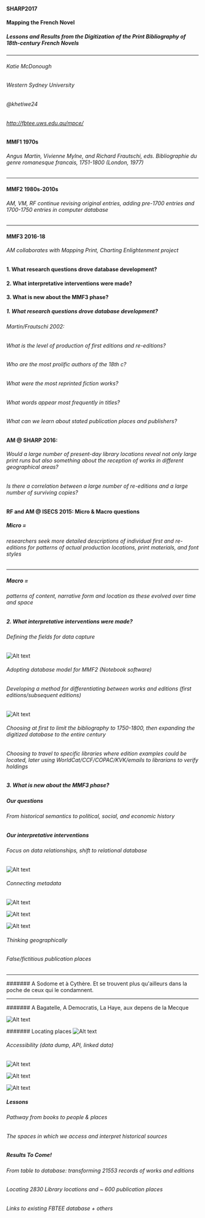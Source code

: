 #### SHARP2017

#### **Mapping the French Novel**
##### **Lessons and Results from the Digitization of the Print Bibliography of 18th-century French Novels**
---
###### Katie McDonough
###### Western Sydney University
###### @khetiwe24

###### http://fbtee.uws.edu.au/mpce/


#### MMF1		1970s	
###### Angus Martin, Vivienne Mylne, and Richard Frautschi, eds. *Bibliographie du genre romanesque francais, 1751-1800* (London, 1977)
---
#### MMF2		1980s-2010s 
###### AM, VM, RF continue revising original entries, adding pre-1700 entries and 1700-1750 entries in computer database
---
#### MMF3		2016-18	
###### AM collaborates with Mapping Print, Charting Enlightenment project


#### 1. What research questions drove database development?
#### 2. What interpretative interventions were made?
#### 3. What is new about the MMF3 phase?


##### 1. What research questions drove database development?


###### Martin/Frautschi 2002: 
###### What is the level of production of first editions and re-editions?
###### Who are the most prolific authors of the 18th c?
###### What were the most reprinted fiction works?
###### What words appear most frequently in titles?
###### What can we learn about stated publication places and publishers?


#### AM @ SHARP 2016:
###### Would a large number of present-day library locations reveal not only large print runs but also something about the reception of works in different geographical areas?
###### Is there a correlation between a large number of re-editions and a large number of surviving copies? 



#### RF and AM @ ISECS 2015: Micro & Macro questions
##### **Micro** = 

###### researchers seek more detailed descriptions of individual first and re-editions for patterns of actual production locations, print materials, and font styles

---

##### **Macro** = 
###### patterns of content, narrative form and location as these evolved over time and space 


##### 2. What interpretative interventions were made?


###### Defining the fields for data capture
![Alt text](images/MMF_fields.png)

###### Adopting database model for MMF2 (Notebook software)


###### Developing a method for differentiating between works and editions (first editions/subsequent editions)
![Alt text](images/MMF_identifiers.png)

###### Choosing at first to limit the bibliography to 1750-1800, then expanding the digitized database to the entire century


###### Choosing to travel to specific libraries where edition examples could be located, later using WorldCat/CCF/COPAC/KVK/emails to librarians to verify holdings


##### 3. What is new about the MMF3 phase?

	
##### Our questions
###### From historical semantics to political, social, and economic history


##### Our interpretative interventions


###### Focus on data relationships, shift to relational database
![Alt text](images/notebook_export.png)


###### Connecting metadata
![Alt text](images/BnF_graph.jpg)


![Alt text](images/bnf_export.png)


![Alt text](images/BnF_FRBR_example.jpg)


###### Thinking geographically


###### False/fictitious publication places

---

####### A Sodome et à Cythère. Et se trouvent plus qu'ailleurs dans la poche de ceux qui le condamnent.

---

####### A Bagatelle, A Democratis, La Haye, aux depens de la Mecque

![Alt text](images/fictitious_imprints.png)


####### Locating places
![Alt text](images/place_geolocation_errors.png)


###### Accessibility (data dump, API, linked data)
![Alt text](images/FBTEE_download.png)


![Alt text](images/linked_places_table.png)


![Alt text](images/BnF_libraire_scrape.png)


##### Lessons
###### Pathway from books to people & places
###### The spaces in which we access and interpret historical sources 


##### Results To Come!
###### From table to database: transforming 21553 records of works and editions 
###### Locating 2830 Library locations and ~ 600 publication places
###### Links to existing FBTEE database + others




















